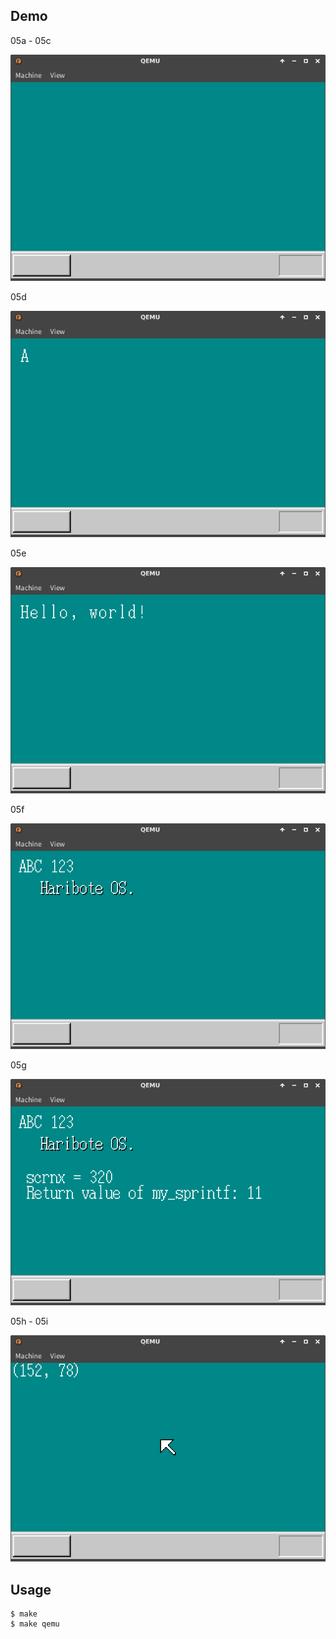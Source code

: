 ## Demo

05a - 05c

![template](https://github.com/watermelon892/OSPractice/blob/master/05/pic/05a.png)

05d

![template](https://github.com/watermelon892/OSPractice/blob/master/05/pic/05d.png)

05e

![template](https://github.com/watermelon892/OSPractice/blob/master/05/pic/05e.png)

05f

![template](https://github.com/watermelon892/OSPractice/blob/master/05/pic/05f.png)

05g

![template](https://github.com/watermelon892/OSPractice/blob/master/05/pic/05g.png)

05h - 05i

![template](https://github.com/watermelon892/OSPractice/blob/master/05/pic/05h.png)

## Usage

```
$ make
$ make qemu
```
